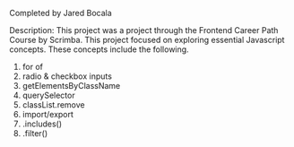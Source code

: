 Completed by Jared Bocala

Description: This project was a project through the Frontend Career Path Course by Scrimba. This project focused on exploring  essential Javascript concepts. These concepts include the following. 

  1. for of
  2. radio & checkbox inputs
  3. getElementsByClassName
  4. querySelector
  5. classList.remove
  6. import/export
  7. .includes()
  8. .filter()
     

